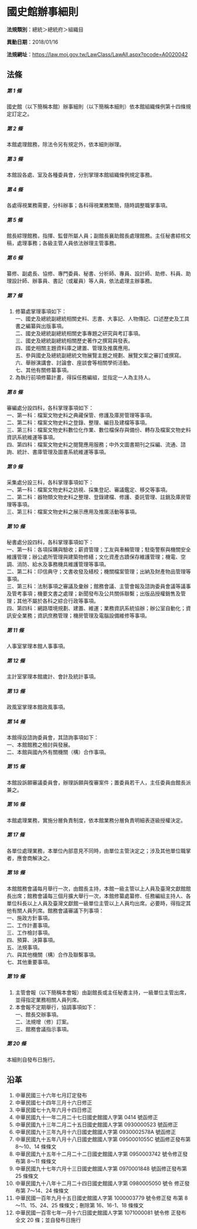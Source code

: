 # 國史館辦事細則

**法規類別**：總統＞總統府＞組織目

**異動日期**：2018/01/16  

**法規網址**：https://law.moj.gov.tw/LawClass/LawAll.aspx?pcode=A0020042





## 法條
##### 第 1 條
國史館（以下簡稱本館）辦事細則（以下簡稱本細則）依本館組織條例第十四條規定訂定之。

##### 第 2 條
本館處理館務，除法令另有規定外，依本細則辦理。

##### 第 3 條
本館設各處、室及各種委員會，分別掌理本館組織條例規定事務。

##### 第 4 條
各處得視業務需要，分科辦事；各科得視業務繁簡，隨時調整職掌事項。

##### 第 5 條
館長綜理館務，指揮、監督所屬人員；副館長襄助館長處理館務。主任秘書綜核文稿，處理事務；各級主管人員依法辦理主管事務。

##### 第 6 條
纂修、副處長、協修、專門委員、秘書、分析師、專員、設計師、助修、科員、助理設計師、辦事員、書記（或雇員）等人員，依法處理主辦事務。

##### 第 7 條
1. 修纂處掌理事項如下：  
一、國史及總統副總統相關史料、志書、大事記、人物傳記、口述歷史及工具書之編纂與出版事項。  
二、國史及總統副總統相關史事專題之研究與考訂事項。  
三、國史及總統副總統相關歷史著作之撰寫與發表。  
四、國史相關主題資料庫之建置、管理及推廣應用。  
五、參與國史及總統副總統文物展覽主題之規劃、展覽文案之審訂或撰寫。  
六、舉辦演講會、討論會、座談會等相關學術活動。  
七、其他有關修纂事項。
1. 為執行前項修纂計畫，得採任務編組，並指定一人為主持人。

##### 第 8 條
審編處分設四科，各科掌理事項如下：  
一、第一科：檔案文物史料之典藏保管、修護及庫房管理等事項。  
二、第二科：檔案文物史料之登錄、整理、編目及建檔等事項。  
三、第三科：檔案文物史料數位化作業、數位檔保存與備份、轉存及檔案文物史料資訊系統維運等事項。  
四、第四科：檔案文物史料之閱覽應用服務；中外文圖書期刊之採編、流通、諮詢、統計、書庫管理及圖書系統維運等事項。

##### 第 9 條
采集處分設三科，各科掌理事項如下：  
一、第一科：檔案文物史料之訪視、採集登記、審議鑑定、移交等事項。  
二、第二科：器物類文物史料之整理、登錄建檔、修護、委託管理、註銷及庫房管理等事項。  
三、第三科：檔案文物史料之展示應用及推廣活動等事項。

##### 第 10 條
秘書處分設四科，各科掌理事項如下：  
一、第一科：各項採購與驗收；薪資管理；工友與車輛管理；駐衛警察與機關安全維護管理；辦公處所管理與建築物修繕；文化資產古蹟保存維護管理；機電、空調、消防、給水及事務機具維護管理等事項。  
二、第二科：印信典守；文書收發及繕校；機關檔案管理；出納及財產物品管理等事項。  
三、第三科：法制事項之審議及彙辦；館務會議、主管會報及諮詢委員會議等議事及管考事項；機要文書之處理；新聞發布及公共關係聯繫；出版品授權銷售及管理；其他不屬於各科之綜合行政等事項。  
四、第四科：網路環境規劃、建置、維運；業務資訊系統協辦；辦公室自動化；資訊安全業務；資訊庶務管理；機房管理及電腦設備維修等事項。

##### 第 11 條
人事室掌理本館人事事項。

##### 第 12 條
主計室掌理本館歲計、會計及統計事項。

##### 第 13 條
政風室掌理本館政風事項。

##### 第 14 條
本館得設諮詢委員會，其諮詢事項如下：  
一、本館館務之檢討與發展。  
二、本館與國內外有關機關（構）合作事項。

##### 第 15 條
本館設訴願審議委員會，辦理訴願與復審案件；置委員若干人，主任委員由館長派兼之。

##### 第 16 條
本館處理業務，實施分層負責制度，依本館業務分層負責明細表逐級授權決定。

##### 第 17 條
各單位處理業務，本單位內部意見不同時，由單位主管決定之；涉及其他單位職掌者，應會商解決之。

##### 第 18 條
本館館務會議每月舉行一次，由館長主持，本館一級主管以上人員及臺灣文獻館館長出席；館務會議每三個月擴大舉行一次，本館修纂處纂修、任務編組主持人、各單位科長以上人員及臺灣文獻館一級單位主管以上人員均出席。必要時，得指定其他有關人員列席。館務會議審議下列事項：  
一、施政方針事項。  
二、工作計畫事項。  
三、工作檢討事項。  
四、預算、決算事項。  
五、法規事項。  
六、與其他機關（構）合作及聯繫事項。  
七、其他重要事項。

##### 第 19 條
1. 主管會報（以下簡稱本會報）由副館長或主任秘書主持，一級單位主管出席，並得指定業務相關人員列席。
1. 本會報不定期舉行，協調事項如下：  
一、館長交辦事項。  
二、法規增（修）訂案。  
三、館務會議指示事項。

##### 第 20 條
本細則自發布日施行。

## 沿革
1. 中華民國三十六年七月訂定發布
1. 中華民國七十四年三月十六日修正
1. 中華民國七十九年六月十四日修正
1. 中華民國九十一年二月二十七日國史館國人字第 0414 號函修正
1. 中華民國九十三年二月二十五日國史館國人字第 0930000523 號函修正
1. 中華民國九十三年九月十六日國史館國人字第 0930002578A  號函修正
1. 中華民國九十五年八月十八日國史館國人字第 0950001055C  號函修正發布第 8～10、14  條條文
1. 中華民國九十五年十二月二十二日國史館國人字第 0950003742 號令修正發布第 8～11  條條文
1. 中華民國九十七年六月十三日國史館國人字第 0970001848 號函修正發布第 25 條條文
1.  中華民國九十八年十二月二十四日國史館國人字第 0980005050 號令  修正發布第 7～14、24  條條文
1.  中華民國一百年九月十五日國史館國人字第 1000003779 號令修正發  布第 8～11、15、24、25  條條文；刪除第 16、16-1、18 條條文
1.  中華民國一百零七年一月十六日國史館國人字第 1071000081 號令修  正發布全文 20 條；並自發布日施行
